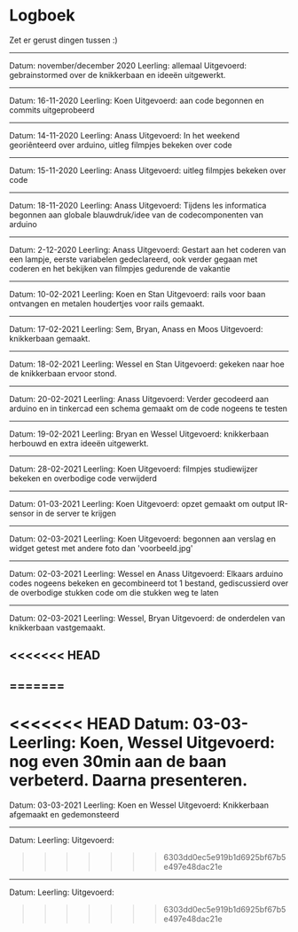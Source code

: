 # Logboek
Zet er gerust dingen tussen :)

---

Datum: november/december 2020
Leerling: allemaal
Uitgevoerd: gebrainstormed over de knikkerbaan en ideeën uitgewerkt.

---

Datum: 16-11-2020
Leerling: Koen
Uitgevoerd: aan code begonnen en commits uitgeprobeerd

---

Datum: 14-11-2020
Leerling: Anass
Uitgevoerd: In het weekend georiênteerd over arduino, uitleg filmpjes bekeken over code

---

Datum: 15-11-2020
Leerling: Anass
Uitgevoerd: uitleg filmpjes bekeken over code

---

Datum: 18-11-2020
Leerling: Anass
Uitgevoerd: Tijdens les informatica begonnen aan globale blauwdruk/idee van de codecomponenten van arduino

---

Datum: 2-12-2020
Leerling: Anass
Uitgevoerd: Gestart aan het coderen van een lampje, eerste variabelen gedeclareerd, ook verder gegaan met coderen en het bekijken van filmpjes gedurende de vakantie

---

Datum: 10-02-2021
Leerling: Koen en Stan
Uitgevoerd: rails voor baan ontvangen en metalen houdertjes voor rails gemaakt.

---

Datum: 17-02-2021
Leerling: Sem, Bryan, Anass en Moos
Uitgevoerd: knikkerbaan gemaakt.

---

Datum: 18-02-2021
Leerling: Wessel en Stan
Uitgevoerd: gekeken naar hoe de knikkerbaan ervoor stond.

---


Datum: 20-02-2021
Leerling: Anass
Uitgevoerd: Verder gecodeerd aan arduino en in tinkercad een schema gemaakt om de code nogeens te testen

---

Datum: 19-02-2021
Leerling: Bryan en Wessel
Uitgevoerd: knikkerbaan herbouwd en extra ideeën uitgewerkt.

---

Datum: 28-02-2021
Leerling: Koen
Uitgevoerd: filmpjes studiewijzer bekeken en overbodige code verwijderd

---

Datum: 01-03-2021
Leerling: Koen
Uitgevoerd: opzet gemaakt om output IR-sensor in de server te krijgen

---

Datum: 02-03-2021
Leerling: Koen
Uitgevoerd: begonnen aan verslag en widget getest met andere foto dan 'voorbeeld.jpg'

---

Datum: 02-03-2021
Leerling: Wessel en Anass
Uitgevoerd: Elkaars arduino codes nogeens bekeken en gecombineerd tot 1 bestand, gediscussierd over de overbodige stukken code om die stukken weg te laten

---

Datum: 02-03-2021
Leerling: Wessel, Bryan
Uitgevoerd: de onderdelen van knikkerbaan vastgemaakt.



<<<<<<< HEAD
---
=======
---

<<<<<<< HEAD
Datum: 03-03-
Leerling: Koen, Wessel
Uitgevoerd: nog even 30min aan de baan verbeterd. Daarna presenteren.
=======
Datum: 03-03-2021
Leerling: Koen en Wessel
Uitgevoerd: Knikkerbaan afgemaakt en gedemonsteerd

---

Datum:
Leerling:
Uitgevoerd:
>>>>>>> 6303dd0ec5e919b1d6925bf67b5e497e48dac21e

---

Datum:
Leerling:
Uitgevoerd:
>>>>>>> 6303dd0ec5e919b1d6925bf67b5e497e48dac21e
